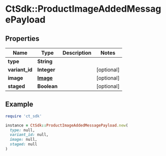 # CtSdk::ProductImageAddedMessagePayload

## Properties

| Name | Type | Description | Notes |
| ---- | ---- | ----------- | ----- |
| **type** | **String** |  |  |
| **variant_id** | **Integer** |  | [optional] |
| **image** | [**Image**](Image.md) |  | [optional] |
| **staged** | **Boolean** |  | [optional] |

## Example

```ruby
require 'ct_sdk'

instance = CtSdk::ProductImageAddedMessagePayload.new(
  type: null,
  variant_id: null,
  image: null,
  staged: null
)
```

